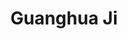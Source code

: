---
# Display name

title: Guanghua Ji
user_groups: ["Graduated Post-Doc"]



organizations:
- name: 2004-2006 

Interests:
- Multiscale modeling and simulation of the liquid crystalline polymers.

---